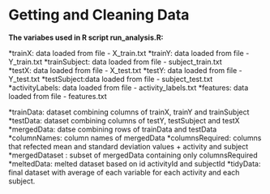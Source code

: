 # Getting and Cleaning Data

**The variabes used in R script run_analysis.R:**

*trainX: data loaded from file - X_train.txt 
*trainY: data loaded from file - Y_train.txt 
*trainSubject: data loaded from file - subject_train.txt   
*testX: data loaded from file - X_test.txt
*testY: data loaded from file - Y_test.txt
*testSubject:data loaded from file - subject_test.txt  
*activityLabels: data loaded from file - activity_labels.txt
*features: data loaded from file - features.txt
  
*trainData: dataset combining columns of trainX, trainY and trainSubject
*testData: dataset combining columns of testY, testSubject and testX
*mergedData: datse combining rows of trainData and testData
*columnNames: column names of mergedData
*columnsRequired: columns that refected mean and standard deviation values + activity and subject
*mergedDataset : subset of mergedData containing only columnsRequired
*meltedData: melted dataset based on id activityId and subjectId
*tidyData: final dataset with average of each variable for each activity and each subject.
  
